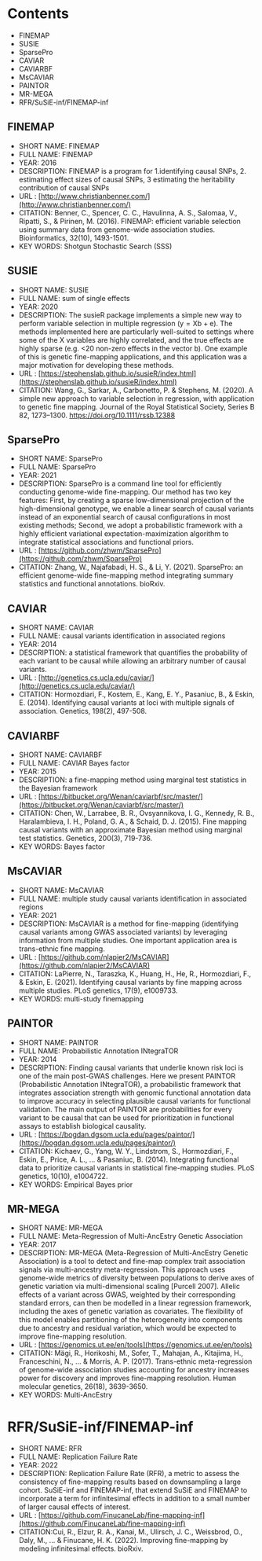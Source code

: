 # Contents
- FINEMAP
- SUSIE
- SparsePro
- CAVIAR
- CAVIARBF
- MsCAVIAR 
- PAINTOR 
- MR-MEGA
- RFR/SuSiE-inf/FINEMAP-inf

## FINEMAP
- SHORT NAME: FINEMAP
- FULL NAME: FINEMAP
- YEAR: 2016
- DESCRIPTION: FINEMAP is a program for 1.identifying causal SNPs, 2. estimating effect sizes of causal SNPs, 3 estimating the heritability contribution of causal SNPs 
- URL : [http://www.christianbenner.com/](http://www.christianbenner.com/)
- CITATION: Benner, C., Spencer, C. C., Havulinna, A. S., Salomaa, V., Ripatti, S., & Pirinen, M. (2016). FINEMAP: efficient variable selection using summary data from genome-wide association studies. Bioinformatics, 32(10), 1493-1501.
- KEY WORDS: Shotgun Stochastic Search (SSS)

## SUSIE
- SHORT NAME: SUSIE
- FULL NAME: sum of single effects
- YEAR: 2020
- DESCRIPTION: The susieR package implements a simple new way to perform variable selection in multiple regression (y = Xb + e). The methods implemented here are particularly well-suited to settings where some of the X variables are highly correlated, and the true effects are highly sparse (e.g. <20 non-zero effects in the vector b). One example of this is genetic fine-mapping applications, and this application was a major motivation for developing these methods.
- URL : [https://stephenslab.github.io/susieR/index.html](https://stephenslab.github.io/susieR/index.html)
- CITATION: Wang, G., Sarkar, A., Carbonetto, P. & Stephens, M. (2020). A simple new approach to variable selection in regression, with application to genetic fine mapping. Journal of the Royal Statistical Society, Series B 82, 1273–1300. https://doi.org/10.1111/rssb.12388

## SparsePro
- SHORT NAME: SparsePro
- FULL NAME: SparsePro
- YEAR: 2021
- DESCRIPTION: SparsePro is a command line tool for efficiently conducting genome-wide fine-mapping. Our method has two key features: First, by creating a sparse low-dimensional projection of the high-dimensional genotype, we enable a linear search of causal variants instead of an exponential search of causal configurations in most existing methods; Second, we adopt a probabilistic framework with a highly efficient variational expectation-maximization algorithm to integrate statistical associations and functional priors.
- URL : [https://github.com/zhwm/SparsePro](https://github.com/zhwm/SparsePro)
- CITATION: Zhang, W., Najafabadi, H. S., & Li, Y. (2021). SparsePro: an efficient genome-wide fine-mapping method integrating summary statistics and functional annotations. bioRxiv.

## CAVIAR
- SHORT NAME: CAVIAR
- FULL NAME: causal variants identification in associated regions
- YEAR: 2014
- DESCRIPTION: a statistical framework that quantifies the probability of each variant to be causal while allowing an arbitrary number of causal variants.
- URL : [http://genetics.cs.ucla.edu/caviar/](http://genetics.cs.ucla.edu/caviar/)
- CITATION: Hormozdiari, F., Kostem, E., Kang, E. Y., Pasaniuc, B., & Eskin, E. (2014). Identifying causal variants at loci with multiple signals of association. Genetics, 198(2), 497-508.


## CAVIARBF
- SHORT NAME: CAVIARBF
- FULL NAME: CAVIAR Bayes factor
- YEAR: 2015
- DESCRIPTION: a fine-mapping method using marginal test statistics in the Bayesian framework
- URL : [https://bitbucket.org/Wenan/caviarbf/src/master/](https://bitbucket.org/Wenan/caviarbf/src/master/)
- CITATION: Chen, W., Larrabee, B. R., Ovsyannikova, I. G., Kennedy, R. B., Haralambieva, I. H., Poland, G. A., & Schaid, D. J. (2015). Fine mapping causal variants with an approximate Bayesian method using marginal test statistics. Genetics, 200(3), 719-736.
- KEY WORDS: Bayes factor


## MsCAVIAR
- SHORT NAME: MsCAVIAR
- FULL NAME: multiple study causal variants identification in associated regions
- YEAR: 2021
- DESCRIPTION: MsCAVIAR is a method for fine-mapping (identifying causal variants among GWAS associated variants) by leveraging information from multiple studies. One important application area is trans-ethnic fine mapping. 
- URL : [https://github.com/nlapier2/MsCAVIAR](https://github.com/nlapier2/MsCAVIAR)
- CITATION: LaPierre, N., Taraszka, K., Huang, H., He, R., Hormozdiari, F., & Eskin, E. (2021). Identifying causal variants by fine mapping across multiple studies. PLoS genetics, 17(9), e1009733.
- KEY WORDS: multi-study finemapping


## PAINTOR
- SHORT NAME: PAINTOR 
- FULL NAME: Probabilistic Annotation INtegraTOR
- YEAR: 2014
- DESCRIPTION: Finding causal variants that underlie known risk loci is one of the main post-GWAS challenges. Here we present PAINTOR (Probabilistic Annotation INtegraTOR), a probabilistic framework that integrates association strength with genomic functional annotation data to improve accuracy in selecting plausible causal variants for functional validation. The main output of PAINTOR are probabilities for every variant to be causal that can be used for prioritization in functional assays to establish biological causality.
- URL : [https://bogdan.dgsom.ucla.edu/pages/paintor/](https://bogdan.dgsom.ucla.edu/pages/paintor/)
- CITATION: Kichaev, G., Yang, W. Y., Lindstrom, S., Hormozdiari, F., Eskin, E., Price, A. L., ... & Pasaniuc, B. (2014). Integrating functional data to prioritize causal variants in statistical fine-mapping studies. PLoS genetics, 10(10), e1004722.
- KEY WORDS: Empirical Bayes prior

## MR-MEGA
- SHORT NAME: MR-MEGA
- FULL NAME: Meta-Regression of Multi-AncEstry Genetic Association
- YEAR: 2017
- DESCRIPTION: MR-MEGA (Meta-Regression of Multi-AncEstry Genetic Association) is a tool to detect and fine-map complex trait association signals via multi-ancestry meta-regression.  This approach uses genome-wide metrics of diversity between populations to derive axes of genetic variation via multi-dimensional scaling [Purcell 2007].  Allelic effects of a variant across GWAS, weighted by their corresponding standard errors, can then be modelled in a linear regression framework, including the axes of genetic variation as covariates.  The flexibility of this model enables partitioning of the heterogeneity into components due to ancestry and residual variation, which would be expected to improve fine-mapping resolution.
- URL : [https://genomics.ut.ee/en/tools](https://genomics.ut.ee/en/tools)
- CITATION: Mägi, R., Horikoshi, M., Sofer, T., Mahajan, A., Kitajima, H., Franceschini, N., ... & Morris, A. P. (2017). Trans-ethnic meta-regression of genome-wide association studies accounting for ancestry increases power for discovery and improves fine-mapping resolution. Human molecular genetics, 26(18), 3639-3650.
- KEY WORDS: Multi-AncEstry

# RFR/SuSiE-inf/FINEMAP-inf
- SHORT NAME: RFR
- FULL NAME: Replication Failure Rate 
- YEAR: 2022
- DESCRIPTION: Replication Failure Rate (RFR), a metric to assess the consistency of fine-mapping results based on downsampling a large cohort. SuSiE-inf
and FINEMAP-inf, that extend SuSiE and FINEMAP to incorporate a term for infinitesimal effects in addition to a small number of larger causal effects of interest. 
- URL : [https://github.com/FinucaneLab/fine-mapping-inf](https://github.com/FinucaneLab/fine-mapping-inf)
- CITATION:Cui, R., Elzur, R. A., Kanai, M., Ulirsch, J. C., Weissbrod, O., Daly, M., ... & Finucane, H. K. (2022). Improving fine-mapping by modeling infinitesimal effects. bioRxiv.

